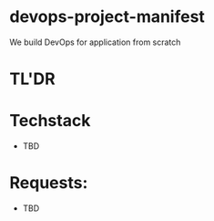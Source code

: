 # devops-project-manifest
We build DevOps for application from scratch

# TL'DR

# Techstack
- TBD
# Requests:

- TBD